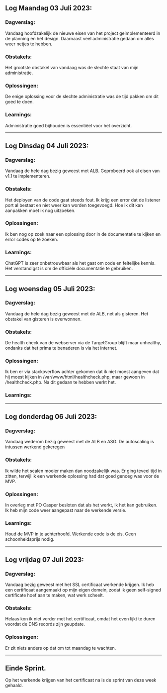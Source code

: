## Log Maandag 03 Juli 2023:

### Dagverslag:
Vandaag hoofdzakelijk de nieuwe eisen van het project geimplementeerd in de planning en het design. Daarnaast veel administratie gedaan om alles weer netjes te hebben.

### Obstakels:
Het grootste obstakel van vandaag was de slechte staat van mijn administratie.

### Oplossingen:
De enige oplossing voor de slechte administratie was de tijd pakken om dit goed te doen.

### Learnings:
Administratie goed bijhouden is essentiëel voor het overzicht.

---
## Log Dinsdag 04 Juli 2023:

### Dagverslag:
Vandaag de hele dag bezig geweest met ALB. Geprobeerd ook al eisen van v1.1 te implementeren.


### Obstakels:
Het deployen van de code gaat steeds fout. Ik krijg een error dat de listener port al bestaat en niet weer kan worden toegevoegd. Hoe ik dit kan aanpakken moet ik nog uitzoeken.

### Oplossingen:
Ik ben nog op zoek naar een oplossing door in de documentatie te kijken en error codes op te zoeken.

### Learnings:
ChatGPT is zeer onbetrouwbaar als het gaat om code en feitelijke kennis. Het verstandigst is om de officiële documentatie te gebruiken.

---
## Log woensdag 05 Juli 2023:

### Dagverslag:
Vandaag de hele dag bezig geweest met de ALB, net als gisteren. Het obstakel van gisteren is overwonnen.

### Obstakels:
De health check van de webserver via de TargetGroup blijft maar unhealthy, ondanks dat het prima te benaderen is via het internet.

### Oplossingen:
Ik ben er via stackoverflow achter gekomen dat ik niet moest aangeven dat hij moest kijken in /var/www/html/healthcheck.php, maar gewoon in /healthcheck.php. Na dit gedaan te hebben werkt het.

### Learnings:


---
## Log donderdag 06 Juli 2023:

### Dagverslag:
Vandaag wederom bezig geweest met de ALB en ASG. De autoscaling is intussen werkend gekeregen

### Obstakels:
Ik wilde het scalen mooier maken dan noodzakelijk was. Er ging teveel tijd in zitten, terwijl ik een werkende oplossing had dat goed genoeg was voor de MVP.

### Oplossingen:
In overleg met PO Casper besloten dat als het werkt, ik het kan gebruiken. Ik heb mijn code weer aangepast naar de werkende versie.

### Learnings:
Houd de MVP in je achterhoofd. Werkende code is de eis. Geen schoonheidsprijs nodig.

---
## Log vrijdag 07 Juli 2023:

### Dagverslag:
Vandaag bezig geweest met het SSL certificaat werkende krijgen. Ik heb een certificaat aangemaakt op mijn eigen domein, zodat ik geen self-signed certificate hoef aan te maken, wat werk scheelt.

### Obstakels:
Helaas kon ik niet verder met het certificaat, omdat het even lijkt te duren voordat de DNS records zijn geupdate.

### Oplossingen:
Er zit niets anders op dat om tot maandag te wachten.

---

## Einde Sprint.
Op het werkende krijgen van het certificaat na is de sprint van deze week gehaald.